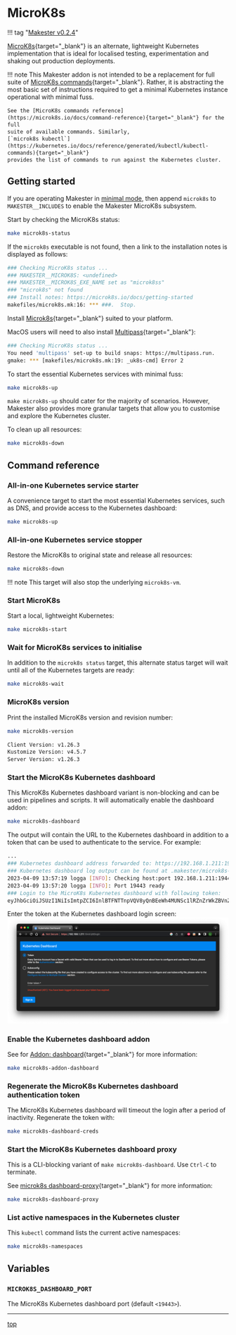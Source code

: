 # MicroK8s

!!! tag "[Makester v0.2.4](https://github.com/loum/makester/releases/tag/0.2.4)"

[MicroK8s](https://microk8s.io/){target="_blank"} is an alternate, lightweight Kubernetes implementation
that is ideal for localised testing, experimentation and shaking out production deployments.

!!! note
    This Makester addon is not intended to be a replacement for full suite of
    [MicroK8s commands](https://microk8s.io/docs/command-reference){target="_blank"}. Rather, it
    is abstracting the most basic set of instructions required to get a minimal Kubernetes
    instance operational with minimal fuss.
    
    See the [MicroK8s commands reference](https://microk8s.io/docs/command-reference){target="_blank"} for the full
    suite of available commands. Similarly,
    [`microk8s kubectl`](https://kubernetes.io/docs/reference/generated/kubectl/kubectl-commands){target="_blank"}
    provides the list of commands to run against the Kubernetes cluster.

## Getting started

If you are operating Makester in [minimal mode](../../../getting-started#minimal-mode), then
append `microk8s` to `MAKESTER__INCLUDES` to enable the Makester MicroK8s subsystem.

Start by checking the MicroK8s status:

``` sh title="MicroK8s status: pristine environment."
make microk8s-status
```

If the `microk8s` executable is not found, then a link to the installation notes is displayed as
follows:

``` sh title="MicroK8s not installed."
### Checking MicroK8s status ...
### MAKESTER__MICROK8S: <undefined>
### MAKESTER__MICROK8S_EXE_NAME set as "microk8ss"
### "microk8s" not found
### Install notes: https://microk8s.io/docs/getting-started
makefiles/microk8s.mk:16: *** ###.  Stop.
```

Install [Microk8s](https://microk8s.io/docs/getting-started){target="_blank"} suited to your platform.

MacOS users will need to also install [Multipass](https://multipass.run/){target="_blank"}:
``` sh title="Install Multipass."
### Checking MicroK8s status ...
You need 'multipass' set-up to build snaps: https://multipass.run.
gmake: *** [makefiles/microk8s.mk:19: _uk8s-cmd] Error 2
```

To start the essential Kubernetes services with minimal fuss:

``` sh title="Quick start convenience target."
make microk8s-up
```

`make microk8s-up` should cater for the majority of scenarios. However, Makester also provides more
granular targets that allow you to customise and explore the Kubernetes cluster.

To clean up all resources:

``` sh title="Clean up all resources."
make microk8s-down
```

## Command reference

### All-in-one Kubernetes service starter
A convenience target to start the most essential Kubernetes services, such as DNS, and
provide access to the Kubernetes dashboard:

``` sh
make microk8s-up
```

### All-in-one Kubernetes service stopper
Restore the MicroK8s to original state and release all resources:

``` sh
make microk8s-down
```

!!! note
    This target will also stop the underlying `microk8s-vm`.

### Start MicroK8s
Start a local, lightweight Kubernetes:

``` sh
make microk8s-start
```

### Wait for MicroK8s services to initialise
In addition to the `microk8s status` target, this alternate status target will wait until all of
the Kubernetes targets are ready:

``` sh
make microk8s-wait
```

### MicroK8s version
Print the installed MicroK8s version and revision number:

``` sh
make microk8s-version
```

``` sh title="MicroK8s version sample output."
Client Version: v1.26.3
Kustomize Version: v4.5.7
Server Version: v1.26.3
```

### Start the MicroK8s Kubernetes dashboard
This MicroK8s Kubernetes dashboard variant is non-blocking and can be used in pipelines and
scripts. It will automatically enable the dashboard addon:

``` sh
make microk8s-dashboard
```

The output will contain the URL to the Kubernetes dashboard in addition to a token that can be used
to authenticate to the service. For example:

``` sh title="Sample Kubernetes dashboard URL and token."
...
### Kubernetes dashboard address forwarded to: https://192.168.1.211:19443
### Kubernetes dashboard log output can be found at .makester/microk8s-dashboard.out
2023-04-09 13:57:19 logga [INFO]: Checking host:port 192.168.1.211:19443 MicroK8s Kubernetes dashboard ...
2023-04-09 13:57:20 logga [INFO]: Port 19443 ready
### Login to the MicroK8s Kubernetes dashboard with following token:
eyJhbGciOiJSUzI1NiIsImtpZCI6InlBTFNTTnpVQV8yQnBEeWh4MUNSc1lRZnZrWkZBVnZwVlAweHhMSS00ZlUifQ.eyJpc3MiOiJrdWJlcm5ldGVzL3NlcnZpY2VhY2NvdW50Iiwia3ViZXJuZXRlcy5pby9zZXJ2aWNlYWNjb3VudC9uYW1lc3BhY2UiOiJrdWJlLXN5c3RlbSIsImt1YmVybmV0ZXMuaW8vc2VydmljZWFjY291bnQvc2VjcmV0Lm5hbWUiOiJtaWNyb2s4cy1kYXNoYm9hcmQtdG9rZW4iLCJrdWJlcm5ldGVzLmlvL3NlcnZpY2VhY2NvdW50L3NlcnZpY2UtYWNjb3VudC5uYW1lIjoiZGVmYXVsdCIsImt1YmVybmV0ZXMuaW8vc2VydmljZWFjY291bnQvc2VydmljZS1hY2NvdW50LnVpZCI6ImFiNDM0N2NkLTZmZTMtNGNlMi05YWY2LTFjZmE5MDM3YzdlZSIsInN1YiI6InN5c3RlbTpzZXJ2aWNlYWNjb3VudDprdWJlLXN5c3RlbTpkZWZhdWx0In0.rpQofpXupJP9Dyk4vEWu1C_SivfDZXAXrCjU_TfsQ3MewjEj18PM43WVrodQ6fBounnt0HpFKiD9y6ImGqRipHz4Xmzd1gNEJp8fJydsOgYT42YnUKwMMHYFSQPQAxWVphL9B8xfNv9okFGv8DoeiXfSS2mA-jZtUPexHBB474D7yNz5lfwJQh1o7qGj3q0w7qMJibmM0lCE2Om2Eloar1QlV188YExab8l1RYG3RCMWcRWprGsYuuPGV4CDAjeK1ediiH-OzXmT5e8qIaVkHbUgvZZUObQ8GDYoeWMETHBj6nqVtRHOGuBvsxO6IhHTiC09EZasiR4zlYJHJtUHhA
```

Enter the token at the Kubernetes dashboard login screen:
![Kubernetes dashboard login](../../assets/images/kubernetes_dashboard_login.png)

### Enable the Kubernetes dashboard addon
See for [Addon: dashboard](https://microk8s.io/docs/addon-dashboard){target="_blank"} for more information:

``` sh
make microk8s-addon-dashboard
```

### Regenerate the MicroK8s Kubernetes dashboard authentication token
The MicroK8s Kubernetes dashboard will timeout the login after a period of inactivity. Regenerate
the token with:

``` sh
make microk8s-dashboard-creds
```

### Start the MicroK8s Kubernetes dashboard proxy
This is a CLI-blocking variant of `make microk8s-dashboard`. Use `Ctrl-C` to terminate.

See [microk8s dashboard-proxy](https://microk8s.io/docs/command-reference#heading--microk8s-dashboard-proxy){target="_blank"}
for more information:

``` sh
make microk8s-dashboard-proxy
```

### List active namespaces in the Kubernetes cluster
This `kubectl` command lists the current active namespaces:

``` sh
make microk8s-namespaces
```

## Variables

### `MICROK8S_DASHBOARD_PORT`
The MicroK8s Kubernetes dashboard port (default `<19443>`).

---
[top](#microk8s)
